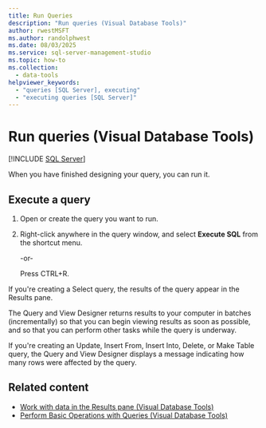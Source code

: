 ```yaml
---
title: Run Queries
description: "Run queries (Visual Database Tools)"
author: rwestMSFT
ms.author: randolphwest
ms.date: 08/03/2025
ms.service: sql-server-management-studio
ms.topic: how-to
ms.collection:
  - data-tools
helpviewer_keywords:
  - "queries [SQL Server], executing"
  - "executing queries [SQL Server]"
---
```

# Run queries (Visual Database Tools)

[!INCLUDE [SQL Server](../includes/applies-to-version/sqlserver.md)]

When you have finished designing your query, you can run it.

## Execute a query

1. Open or create the query you want to run.

1. Right-click anywhere in the query window, and select **Execute SQL** from the shortcut menu.

   -or-

   Press CTRL+R.

If you're creating a Select query, the results of the query appear in the Results pane.

The Query and View Designer returns results to your computer in batches (incrementally) so that you can begin viewing results as soon as possible, and so that you can perform other tasks while the query is underway.

If you're creating an Update, Insert From, Insert Into, Delete, or Make Table query, the Query and View Designer displays a message indicating how many rows were affected by the query.

## Related content

- [Work with data in the Results pane (Visual Database Tools)](work-with-data-in-the-results-pane-visual-database-tools.md)
- [Perform Basic Operations with Queries (Visual Database Tools)](perform-basic-operations-with-queries-visual-database-tools.md)

